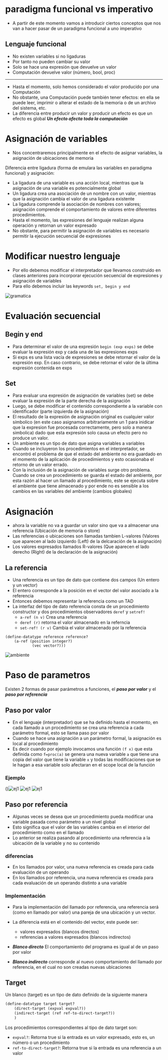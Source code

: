 # paradigma funcional vs imperativo

* A partir de este momento vamos a introducir ciertos conceptos que nos van a hacer pasar de un paradigma funcional a uno imperativo

## Lenguaje funcional
* No existen variables si no ligaduras
* Por tanto no pueden cambiar su valor
* Solo se hace una expresión que devuelve un valor
* Computación devuelve valor (número, bool, proc)

---

* Hasta el momento, solo hemos considerado el valor producido por una Computación
* No obstante, una Computación puede también tener efectos: en ella se puede leer, imprimir o alterar el estado de la memoria o de un archivo del sistema, etc.
* La diferencia entre producir un valor y producir un efecto es que un efecto es global ***Un efecto afecta toda la computación***

# Asignación de variables
* Nos concentraremos principalmente en el efecto de asignar variables, la asignación de ubicaciones de memoria

Diferencia entre ligadura (forma de emulara las variables en paradigma funcional) y asignación:

* La ligadura de una variable es una acción local, mientras que la asignación de una variable es potencialmente global 
* Un ligadura crea una asociación de un nombre con un valor, mientras que la asignación cambia el valor de una ligadura existente
* La ligadura comprende la asociación de nombres con valores; asignación comprende el comportamiento de valores entre diferentes procedimientos.
* Hasta el momento, las expresiones del lenguaje realizan alguna operación y retornan un valor expresado
* No obstante, para permitir la asignación de variables es necesario permitir la ejecución  secuencial de expresiones

# Modificar nuestro lenguaje

* Por ello debemos modificar el interpretador que llevamos construido en clases anteriores para incorporar ejecución secuencial de expresiones y asignación de variables
* Para ello debemos incluir las keywords `set, begin y end`

![gramatica](./8.images-notes-clase-8/1.png) 

# Evaluación secuencial

## Begin y end

* Para determinar el valor de una expresión `begin (exp exps)` se debe evaluar la expresión exp y cada una de las expresiones exps
* Si exps es una lista vacía de expresiones se debe retornar el valor de la expresión exp. En caso contrario, se debe retornar el valor de la última expresión contenida en exps

## Set
* Para evaluar una expresión de asignación de variables (set) se debe evaluar la expresión de la parte derecha de la asignación
* Luego, se debe modificar el contenido correspondiente a la variable con identificador (parte izquierda de la asignación)
* El resultado de la expresión de asignación original es cualquier valor símbolico (en este caso asignamos arbitrariamente un 1 para inidicar que la expresion fue procesada correctamente, pero solo a manera simbolica) dado que esta expresión solo causa un efecto pero no produce un valor.
* Un ambiente es un tipo de dato que asigna variables a variables
* Cuando se incluyeron los procedimientos en el interpretador, se encontró el problema de que el estado del ambiente no era guardado en el momento de la aplicación de procedimientos y esto ocasionaba el retorno de un valor errado.
* Con la inclusión de la asignación de variables surge otro problema. Cuando se crea un procedimiento se guarda el estado del ambiente, por esta razón al hacer un llamado al procedimiento, este se ejecuta sobre el ambiente que tiene almacenado y por ende no es sensible a los cambios en las variables del ambiente (cambios globales)

# Asignación

* ahora la variable no va a guardar un valor sino que va a almacenar una referencia (Ubicación de memoria o store)
* Las referencias o ubicaciones son llamadas tambien L-valores (Valores que aparecen al lado izquierdo (Left) de la delcaración de la asignación)
* Los valores expresados llamados R-valores (Que aparecen el lado derecho (Right) de la declaración de la asignación)

## La referencia
* Una referencia es un tipo de dato que contiene dos campos (Un entero y un vector)
* El entero corresponde a la posición en el vector del valor asociado a la referencia
* Entonces debemos representar la referencia como un TAD
* La interfaz del tipo de dato referencia consta de un procedimiento constructor y dos procedimientos observadores `deref` y `setref!`
    * `a-ref (n v)` Crea una referencia
    * `deref (r)` retorna el valor almacenado en la referncia
    * `set-ref! (r v)` Cambia el valor almacenado por la referencia

```
(define-datatype reference reference?
    (a-ref (position integer?)
            (vec vector?)))
```

![ambiente](./8.images-notes-clase-8/2.png) 

# Paso de parametros

Existen 2 formas de pasar parámetros a funciones, el ***paso por valor*** y el ***paso por referencia***

## Paso por valor
* En el lenguaje (interpretador) que se ha definido hasta el momento, en cada llamado a un procedimiento se crea una referencia a cada parámetro formal, esto se llama paso por valor
* Cuando se hace una asignación a un parámetro formal, la asignación es local al procedimiento
* Es decir cuando por ejemplo invocamos una función `(f x)` que esta definida como  `f=proc(a)` se genera una nueva variable `a` que tiene una copia del valor que tiene la variable `x` y todas las modificaciones que se le hagan a esa variable solo afectaran en el scope local de la función

### Ejemplo
()![ej1](./8.images-notes-clase-8/3.png) 
![ej1](./8.images-notes-clase-8/4.png) 
![ej1](./8.images-notes-clase-8/5.png) 

## Paso por referencia
* Algunas veces se desea que un procedimiento pueda modificar una variable pasada como parámetro a un nivel global
* Esto significa que el valor de las variables cambia en el interior del procedimiento como en el llamado
* Lo anterior se realiza pasando al procedimiento una referencia a la ubicación de la variable y no su contenido

### diferencias
* En los llamados por valor, una nueva referencia es creada para cada evaluación de un operando
* En los llamados por referencia, una nueva referencia es creada para cada evaluación de un operando distinto a una variable

### Implementación
* Para la implementación del llamado por referencia, una referencia será (como en llamado por valor) una pareja de una ubicación y un vector.
* La diferencia está en el contenido del vector, este puede ser:
    * valores expresados (blancos directos)
    * referencias a valores expresados (blancos indirectos)

* ***Blanco directo*** El comportamiento del programa es igual al de un paso por valor
* ***Blanco indirecto*** corresponde al nuevo comportamiento del llamado por referencia, en el cual no son creadas nuevas ubicaciones

## Target
Un blanco (target) es un tipo de dato definido de la siguiente manera

```scheme
(define-datatype target target?
    (direct-target (expval expval?))
    (indirect-target (ref ref-to-direct-target?))
    )
```

Los procedimientos correspondientes al tipo de dato target son:
* `expval?`: Retorna true si la entrada es un valor expresado, esto es, un número o un procedimiento
* `ref-to-direct-target?`: Retorna true si la entrada es una referencia a un valor
